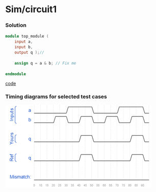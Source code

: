 # Sim/circuit1
### Solution
```Verilog
module top_module (
    input a,
    input b,
    output q );//

    assign q = a & b; // Fix me

endmodule
```
[code](./164.v)

### Timing diagrams for selected test cases
![result](./result.png)